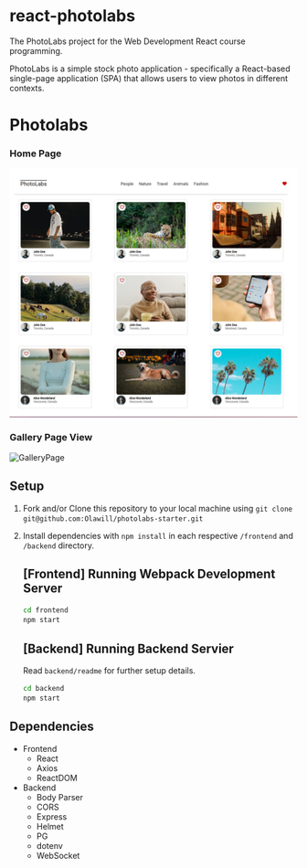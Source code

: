 # react-photolabs
The PhotoLabs project for the Web Development React course programming.

PhotoLabs is a simple stock photo application - specifically a React-based single-page application (SPA) that allows users to view photos in different contexts.

# Photolabs

### Home Page
![HomePage](/docs/photoLabs_homePage.png)

### Gallery Page View
![GalleryPage](/docs/photolabs.gif)

## Setup

1. Fork and/or Clone this repository to your local machine using `git clone git@github.com:Olawill/photolabs-starter.git`
2. Install dependencies with `npm install` in each respective `/frontend` and `/backend` directory.

    ## [Frontend] Running Webpack Development Server

    ```sh
    cd frontend
    npm start
    ```

    ## [Backend] Running Backend Servier

    Read `backend/readme` for further setup details.

    ```sh
    cd backend
    npm start
    ```

## Dependencies
- Frontend
  - React
  - Axios
  - ReactDOM
- Backend
  - Body Parser
  - CORS
  - Express
  - Helmet
  - PG
  - dotenv
  - WebSocket


